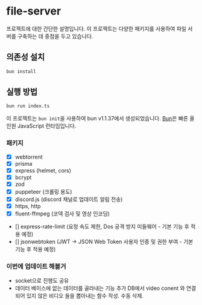 # file-server

프로젝트에 대한 간단한 설명입니다. 이 프로젝트는 다양한 패키지를 사용하여 파일 서버를 구축하는 데 중점을 두고 있습니다.

## 의존성 설치

```bash
bun install
```

## 실행 방법

```bash
bun run index.ts
```

이 프로젝트는 `bun init`을 사용하여 bun v1.1.37에서 생성되었습니다. [Bun](https://bun.sh)은 빠른 올인원 JavaScript 런타임입니다.

### 패키지

- [x] webtorrent
- [x] prisma
- [x] express (helmet, cors)
- [x] bcrypt
- [x] zod
- [x] puppeteer (크롤링 용도)
- [x] discord.js (discord 채널로 업데이트 알림 전송)
- [x] https, http
- [x] fluent-ffmpeg (코덱 검사 및 영상 인코딩)

- [] express-rate-limit (요청 속도 제한, Dos 공격 방지 미들웨어 - 기본 기능 후 적용 예정)
- [] jsonwebtoken (JWT -> JSON Web Token 사용자 인증 및 권한 부여 - 기본 기능 후 적용 예정)

### 이번에 업데이트 해볼거

- socket으로 진행도 공유
- 데이터 베이스에 없는 데이터를 골라내는 기능 추가
  DB에서 video conent 와 연결되어 있지 않은 비디오 들을 뽑아내는 함수 작성.
  수동 삭제.

